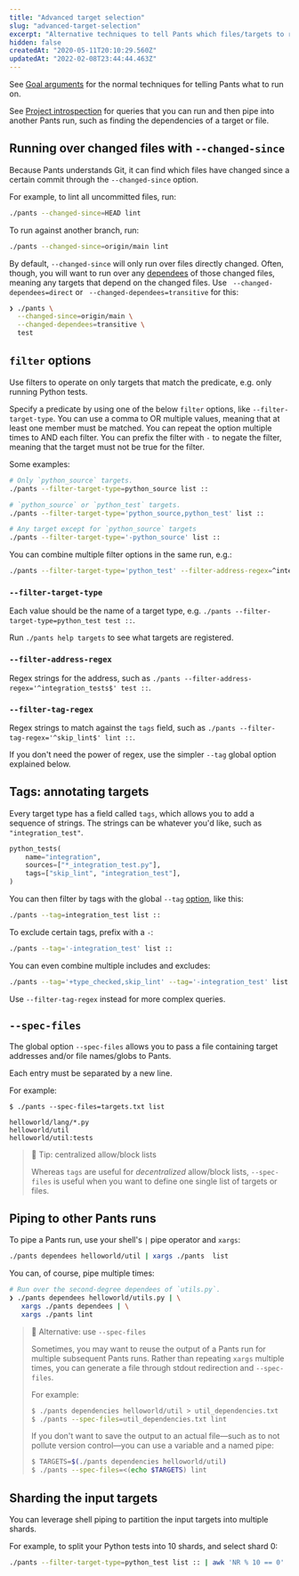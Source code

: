 ```yaml
---
title: "Advanced target selection"
slug: "advanced-target-selection"
excerpt: "Alternative techniques to tell Pants which files/targets to run on."
hidden: false
createdAt: "2020-05-11T20:10:29.560Z"
updatedAt: "2022-02-08T23:44:44.463Z"
---
```

See [Goal arguments](doc:goals#goal-arguments) for the normal techniques for telling Pants what to
run on. 

See [Project introspection](doc:project-introspection) for queries that you can run and then pipe
into another Pants run, such as finding the dependencies of a target or file.

Running over changed files with `--changed-since`
-------------------------------------------------

Because Pants understands Git, it can find which files have changed since a certain commit through the `--changed-since` option.

For example, to lint all uncommitted files, run:

```bash
./pants --changed-since=HEAD lint
```

To run against another branch, run:

```bash
./pants --changed-since=origin/main lint
```

By default, `--changed-since` will only run over files directly changed. Often, though, you will want to run over any [dependees](doc:project-introspection) of those changed files, meaning any targets that depend on the changed files. Use ` --changed-dependees=direct` or ` --changed-dependees=transitive` for this:

```bash
❯ ./pants \
  --changed-since=origin/main \
  --changed-dependees=transitive \
  test
```

`filter` options
----------------

Use filters to operate on only targets that match the predicate, e.g. only running Python tests.

Specify a predicate by using one of the below `filter` options, like `--filter-target-type`. You
can use a comma to OR multiple values, meaning that at least one member must be matched. You
can repeat the option multiple times to AND each filter. You can prefix the filter with
`-` to negate the filter, meaning that the target must not be true for the filter.

Some examples:

```bash
# Only `python_source` targets.
./pants --filter-target-type=python_source list ::

# `python_source` or `python_test` targets.
./pants --filter-target-type='python_source,python_test' list ::

# Any target except for `python_source` targets
./pants --filter-target-type='-python_source' list ::
```

You can combine multiple filter options in the same run, e.g.:

```bash
./pants --filter-target-type='python_test' --filter-address-regex=^integration_tests test ::
```

### `--filter-target-type`

Each value should be the name of a target type, e.g.
`./pants --filter-target-type=python_test test ::`.

Run `./pants help targets` to see what targets are registered.

### `--filter-address-regex`

Regex strings for the address, such as
`./pants --filter-address-regex='^integration_tests$' test ::`.

### `--filter-tag-regex`

Regex strings to match against the `tags` field, such as 
`./pants --filter-tag-regex='^skip_lint$' lint ::`.

If you don't need the power of regex, use the simpler `--tag` global option explained below.

Tags: annotating targets
------------------------

Every target type has a field called `tags`, which allows you to add a sequence of strings. The
strings can be whatever you'd like, such as `"integration_test"`.

```python BUILD
python_tests(
    name="integration",
    sources=["*_integration_test.py"],
    tags=["skip_lint", "integration_test"],
)
```

You can then filter by tags with the global `--tag` [option](doc:reference-global#section-tag), like this:

```bash
./pants --tag=integration_test list ::
```

To exclude certain tags, prefix with a `-`:

```bash
./pants --tag='-integration_test' list ::
```

You can even combine multiple includes and excludes:

```bash
./pants --tag='+type_checked,skip_lint' --tag='-integration_test' list ::
```

Use `--filter-tag-regex` instead for more complex queries.

`--spec-files`
--------------

The global option `--spec-files` allows you to pass a file containing target addresses and/or file names/globs to Pants.

Each entry must be separated by a new line.

For example:

```text Shell
$ ./pants --spec-files=targets.txt list
```
```text targets.txt
helloworld/lang/*.py
helloworld/util
helloworld/util:tests
```

> 📘 Tip: centralized allow/block lists
> 
> Whereas `tags` are useful for _decentralized_ allow/block lists, `--spec-files` is useful when you want to define one single list of targets or files.

Piping to other Pants runs
--------------------------

To pipe a Pants run, use your shell's `|` pipe operator and `xargs`:

```bash
./pants dependees helloworld/util | xargs ./pants  list
```

You can, of course, pipe multiple times:

```bash
# Run over the second-degree dependees of `utils.py`.
❯ ./pants dependees helloworld/utils.py | \
   xargs ./pants dependees | \
   xargs ./pants lint
```

> 📘 Alternative: use `--spec-files`
> 
> Sometimes, you may want to reuse the output of a Pants run for multiple subsequent Pants runs. Rather than repeating `xargs` multiple times, you can generate a file through stdout redirection and `--spec-files`.
> 
> For example:
> 
> ```bash
> $ ./pants dependencies helloworld/util > util_dependencies.txt
> $ ./pants --spec-files=util_dependencies.txt lint
> ```
> 
> If you don't want to save the output to an actual file—such as to not pollute version control—you can use a variable and a named pipe:
> 
> ```bash
> $ TARGETS=$(./pants dependencies helloworld/util)
> $ ./pants --spec-files=<(echo $TARGETS) lint
> ```

Sharding the input targets
--------------------------

You can leverage shell piping to partition the input targets into multiple shards. 

For example, to split your Python tests into 10 shards, and select shard 0:

```bash
./pants --filter-target-type=python_test list :: | awk 'NR % 10 == 0' | xargs ./pants test
```
